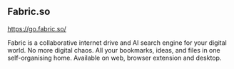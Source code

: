 ## Fabric.so
https://go.fabric.so/

Fabric is a collaborative internet drive and AI search engine for your digital world. No more digital chaos. All your bookmarks, ideas, and files in one self-organising home. Available on web, browser extension and desktop.
